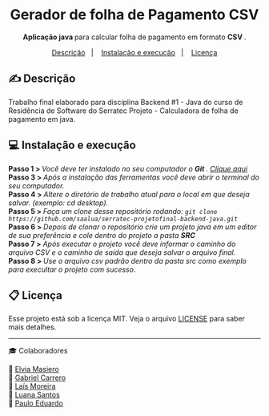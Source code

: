 <h1 align="center"> Gerador de folha de Pagamento CSV </h1>
<p align="center"> <strong> Aplicação java </strong> para calcular folha de pagamento em formato <strong> CSV </strong>.  </p>


<p align="center">
  <a href="#-descrição">Descrição</a>&nbsp;&nbsp;&nbsp;|&nbsp;&nbsp;&nbsp;
  <a href="#-instalação-e-execução">Instalação e execução</a>&nbsp;&nbsp;&nbsp;|&nbsp;&nbsp;&nbsp;
  <a href="#memo-licença">Licença</a>
</p>
 
## ✍ Descrição

 Trabalho final elaborado para disciplina Backend #1 - Java do curso de Residência de Software do Serratec Projeto - Calculadora de folha de pagamento em java.

 ## 💻 Instalação e execução
 
<strong> Passo 1 > </strong> <i> Você deve ter instalado no seu computador o <strong> Git  </strong>. <a href="https://git-scm.com/"> Clique aqui </a></i><br>
<strong> Passo 3 > </strong> <i> Após a instalação das ferramentas você deve abrir o terminal do seu computador. </i><br>
<strong> Passo 4 > </strong> <i> Altere o diretório de trabalho atual para o local em que deseja salvar. (exemplo: cd desktop).</i><br>
<strong> Passo 5 > </strong> <i> Faça um clone desse repositório rodando: `git clone https://github.com/saalua/serratec-projetofinal-backend-java.git`</i><br>
<strong> Passo 6 > </strong> <i> Depois de clonar o repositório crie um projeto java em um editor de sua preferência e cole dentro do projeto a pasta <strong> SRC </strong> </i><br>
<strong> Passo 7 > </strong> <i> Após executar o projeto você deve informar o caminho do arquivo CSV e o caminho de saida que deseja salvar o arquivo final. </i><br>
<strong> Passo 8 > </strong> <i> Use o arquivo csv padrão dentro da pasta src como exemplo para execultar o projeto com sucesso.</i><br>

## 📋 Licença

Esse projeto está sob a licença MIT. Veja o arquivo [LICENSE](LICENSE.md) para saber mais detalhes.

---

:mortar_board: Colaboradores 

:woman: <a href="https://github.com/elviamasiero">Elvia Masiero</a></br>
:boy: <a href="https://github.com/GabrielCarreiro">Gabriel Carrero </a></br>
:woman: <a href="https://github.com/lais-mm">Laís Moreira </a></br>
:woman: <a href="https://github.com/saalua">Luana Santos</a></br>
:boy: <a href="https://github.com/PauloDudu">Paulo Eduardo</a></br>
